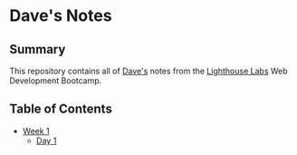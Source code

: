# Dave's Notes

## Summary

This repository contains all of [Dave's](https://github.com/ahrke) notes from the [Lighthouse Labs](https://www.lighthouselabs.ca/) Web Development Bootcamp.

## Table of Contents

* [Week 1](/Week_1)
  * [Day 1](/Week_1/Day_1)